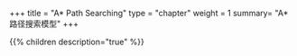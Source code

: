 +++
title = "A* Path Searching"
type = "chapter"
weight = 1
summary= "A*路径搜索模型"
+++

{{% children description="true" %}}